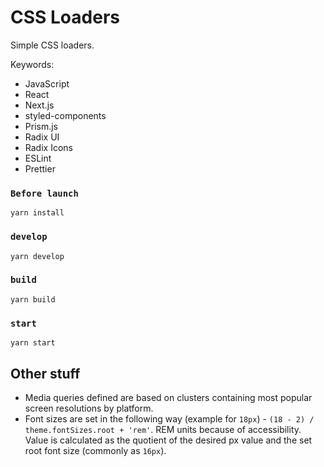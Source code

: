 # CSS Loaders

Simple CSS loaders.

Keywords:

- JavaScript
- React
- Next.js
- styled-components
- Prism.js
- Radix UI
- Radix Icons
- ESLint
- Prettier

### `Before launch`

```
yarn install
```

### `develop`

```
yarn develop
```

### `build`

```
yarn build
```

### `start`

```
yarn start
```

## Other stuff

- Media queries defined are based on clusters containing most popular screen resolutions by platform.
- Font sizes are set in the following way (example for `18px`) - `(18 - 2) / theme.fontSizes.root + 'rem'`. REM units because of accessibility. Value is calculated as the quotient of the desired px value and the set root font size (commonly as `16px`).
